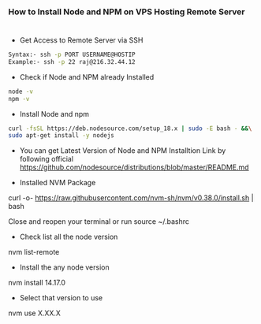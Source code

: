 ### How to Install Node and NPM on VPS Hosting Remote Server
#
- Get Access to Remote Server via SSH
```sh
Syntax:- ssh -p PORT USERNAME@HOSTIP
Example:- ssh -p 22 raj@216.32.44.12
```
- Check if Node and NPM already Installed
```sh
node -v
npm -v
```
- Install Node and npm
```sh
curl -fsSL https://deb.nodesource.com/setup_18.x | sudo -E bash - &&\
sudo apt-get install -y nodejs
```
- You can get Latest Version of Node and NPM Installtion Link by following official 
https://github.com/nodesource/distributions/blob/master/README.md


- Installed NVM Package 

curl -o- https://raw.githubusercontent.com/nvm-sh/nvm/v0.38.0/install.sh | bash

Close and reopen your terminal or run source ~/.bashrc 
- Check list all the node version
  
nvm list-remote

- Install the any node version
  
nvm install 14.17.0

- Select that version to use

nvm use X.XX.X

